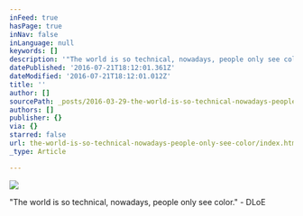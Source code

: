 ```yaml
---
inFeed: true
hasPage: true
inNav: false
inLanguage: null
keywords: []
description: '"The world is so technical, nowadays, people only see color." - DLoE'
datePublished: '2016-07-21T18:12:01.361Z'
dateModified: '2016-07-21T18:12:01.012Z'
title: ''
author: []
sourcePath: _posts/2016-03-29-the-world-is-so-technical-nowadays-people-only-see-color.md
authors: []
publisher: {}
via: {}
starred: false
url: the-world-is-so-technical-nowadays-people-only-see-color/index.html
_type: Article

---
```

![](https://the-grid-user-content.s3-us-west-2.amazonaws.com/3e072a2b-69fc-4c1a-a5ff-88c68a6b0cd5.jpg)

"The world is so technical, nowadays, people only see color." - DLoE